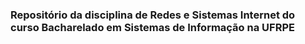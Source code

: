 ### Repositório da disciplina de Redes e Sistemas Internet do curso Bacharelado em Sistemas de Informação na UFRPE
